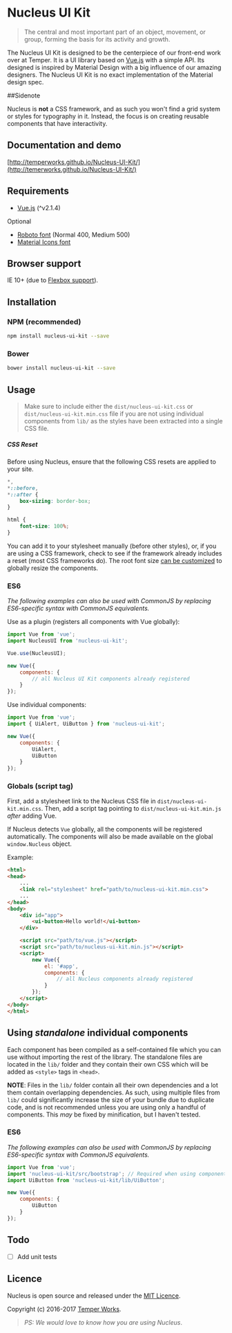 # Nucleus UI Kit

> The central and most important part of an object, movement, or group, forming the basis for its activity and growth.

The Nucleus UI Kit is designed to be the centerpiece of our front-end work over at Temper. It is a UI library based on [Vue.js](http://vuejs.org) with a simple API. Its designed is inspired by Material Design with a big influence of our amazing designers. The Nucleus UI Kit is no exact implementation of the Material design spec.

##Sidenote

Nucleus is **not** a CSS framework, and as such you won't find a grid system or styles for typography in it. Instead, the focus is on creating reusable components that have interactivity.

## Documentation and demo
[http://temperworks.github.io/Nucleus-UI-Kit/](http://temerworks.github.io/Nucleus-UI-Kit/)

## Requirements
* [Vue.js](http://vuejs.org/) (^v2.1.4)

Optional
* [Roboto font](https://www.google.com/fonts/specimen/Roboto) (Normal 400, Medium 500)
* [Material Icons font](http://google.github.io/material-design-icons/#icon-font-for-the-web)

## Browser support
IE 10+ (due to [Flexbox support](http://caniuse.com/#search=flexbox)).

## Installation

### NPM (recommended)

```bash
npm install nucleus-ui-kit --save
```

### Bower

```bash
bower install nucleus-ui-kit --save
```

## Usage
> Make sure to include either the `dist/nucleus-ui-kit.css` or `dist/nucleus-ui-kit.min.css` file if you are not using individual components from `lib/` as the styles have been extracted into a single CSS file.

##### CSS Reset

Before using Nucleus, ensure that the following CSS resets are applied to your site.

```css
*,
*::before,
*::after {
    box-sizing: border-box;
}

html {
    font-size: 100%;
}
```

You can add it to your stylesheet manually (before other styles), or, if you are using a CSS framework, check to see if the framework already includes a reset (most CSS frameworks do). The root font size [can be customized](Customization.md#component-sizing) to globally resize the components.

### ES6

*The following examples can also be used with CommonJS by replacing ES6-specific syntax with CommonJS equivalents.*

Use as a plugin (registers all components with Vue globally):

```js
import Vue from 'vue';
import NucleusUI from 'nucleus-ui-kit';

Vue.use(NucleusUI);

new Vue({
    components: {
        // all Nucleus UI Kit components already registered
    }
});
```

Use individual components:

```js
import Vue from 'vue';
import { UiAlert, UiButton } from 'nucleus-ui-kit';

new Vue({
    components: {
        UiAlert,
        UiButton
    }
});
```

### Globals (script tag)

First, add a stylesheet link to the Nucleus CSS file in `dist/nucleus-ui-kit.min.css`. Then, add a script tag pointing to `dist/nucleus-ui-kit.min.js` *after* adding Vue.

If Nucleus detects `Vue` globally, all the components will be registered automatically. The components will also be made available on the global `window.Nucleus` object.

Example:

```html
<html>
<head>
    ...
    <link rel="stylesheet" href="path/to/nucleus-ui-kit.min.css">
    ...
</head>
<body>
    <div id="app">
        <ui-button>Hello world!</ui-button>
    </div>

    <script src="path/to/vue.js"></script>
    <script src="path/to/nucleus-ui-kit.min.js"></script>
    <script>
        new Vue({
            el: '#app',
            components: {
                // all Nucleus components already registered
            }
        });
    </script>
</body>
</html>
```

## Using *standalone* individual components

Each component has been compiled as a self-contained file which you can use without importing the rest of the library. The standalone files are located in the `lib/` folder and they contain their own CSS which will be added as `<style>` tags in `<head>`.

**NOTE**: Files in the `lib/` folder contain all their own dependencies and a lot them contain overlapping dependencies. As such, using multiple files from `lib/` could significantly increase the size of your bundle due to duplicate code, and is not recommended unless you are using only a handful of components. This *may* be fixed by minification, but I haven't tested.

### ES6

*The following examples can also be used with CommonJS by replacing ES6-specific syntax with CommonJS equivalents.*

```js
import Vue from 'vue';
import 'nucleus-ui-kit/src/bootstrap'; // Required when using components from `lib/`, should be imported only once in your project
import UiButton from 'nucleus-ui-kit/lib/UiButton';

new Vue({
    components: {
        UiButton
    }
});
```

## Todo
* [ ] Add unit tests

## Licence
Nucleus is open source and released under the [MIT Licence](LICENCE).

Copyright (c) 2016-2017 [Temper Works](https://github.com/temperworks).

> *PS: We would love to know how you are using Nucleus*.
